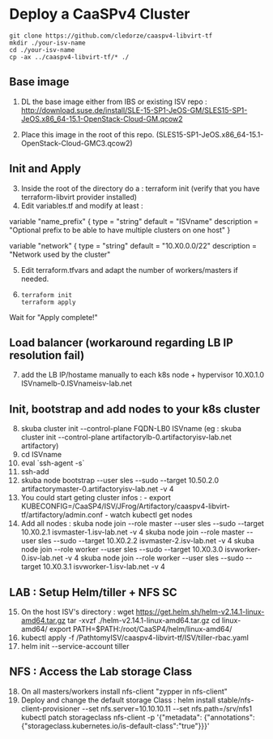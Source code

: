# Deploy a CaaSPv4 Cluster 

```
git clone https://github.com/cledorze/caaspv4-libvirt-tf
mkdir ./your-isv-name
cd ./your-isv-name
cp -ax ../caaspv4-libvirt-tf/* ./
````

## Base image
1) DL the base image either from IBS or existing ISV repo : 
http://download.suse.de/install/SLE-15-SP1-JeOS-GM/SLES15-SP1-JeOS.x86_64-15.1-OpenStack-Cloud-GM.qcow2

2) Place this image in the root of this repo. (SLES15-SP1-JeOS.x86_64-15.1-OpenStack-Cloud-GMC3.qcow2)

## Init and Apply
3) Inside the root of the directory do a : terraform init (verify that you have terraform-libvirt provider installed)
4) Edit variables.tf and modify at least : 

variable "name_prefix" {
  type        = "string"
  default     = "ISVname"
  description = "Optional prefix to be able to have multiple clusters on one host"
}

variable "network" {
  type        = "string"
  default     = "10.X0.0.0/22"
  description = "Network used by the cluster"
  
5) Edit terraform.tfvars and adapt the number of workers/masters if needed.
6) ```
   terraform init
   terraform apply
   ``` 

Wait for "Apply complete!" 

## Load balancer (workaround regarding LB IP resolution fail)
7) add the LB IP/hostame manually to each k8s node + hypervisor
10.X0.1.0 ISVnamelb-0.ISVnameisv-lab.net

## Init, bootstrap and add nodes to your k8s cluster
8) skuba cluster init --control-plane FQDN-LB0 ISVname (eg : skuba cluster init --control-plane artifactorylb-0.artifactoryisv-lab.net artifactory)
9) cd ISVname
10) eval \`ssh-agent -s\`
11) ssh-add
12) skuba node bootstrap --user sles --sudo --target 10.50.2.0 artifactorymaster-0.artifactoryisv-lab.net -v 4
13) You could start geting cluster infos : 
        - export KUBECONFIG=/CaaSP4/ISV/JFrog/Artifactory/caaspv4-libvirt-tf/artifactory/admin.conf
        - watch kubectl get nodes 
14) Add all nodes :
skuba node join --role master --user sles --sudo --target 10.X0.2.1 isvmaster-1.isv-lab.net -v 4
skuba node join --role master --user sles --sudo --target 10.X0.2.2 isvmaster-2.isv-lab.net -v 4
skuba node join --role worker --user sles --sudo --target 10.X0.3.0 isvworker-0.isv-lab.net -v 4
skuba node join --role worker --user sles --sudo --target 10.X0.3.1 isvworker-1.isv-lab.net -v 4

## LAB : Setup Helm/tiller + NFS SC
15) On the host ISV's directory :
wget https://get.helm.sh/helm-v2.14.1-linux-amd64.tar.gz
tar -xvzf ./helm-v2.14.1-linux-amd64.tar.gz
cd linux-amd64/
export PATH=$PATH:/root/CaaSP4/helm/linux-amd64/
16) kubectl apply -f /PathtomyISV/caaspv4-libvirt-tf/ISV/tiller-rbac.yaml
17) helm init --service-account tiller

## NFS : Access the Lab storage Class
18) On all masters/workers install nfs-client "zypper in nfs-client"
19) Deploy and change the default storage Class :
helm install stable/nfs-client-provisioner --set nfs.server=10.10.10.11 --set nfs.path=/srv/nfs1
kubectl patch storageclass nfs-client -p '{"metadata": {"annotations":{"storageclass.kubernetes.io/is-default-class":"true"}}}'
